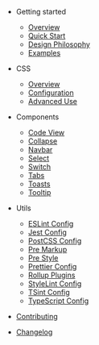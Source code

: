 - Getting started

  - [Overview](overview.md)
  - [Quick Start](quick-start.md)
  - [Design Philosophy](design-philosophy.md)
  - [Examples](examples.md)

- CSS

  - [Overview](css/overview.md)
  - [Configuration](css/configuration.md)
  - [Advanced Use](css/advanced-use.md)

- Components

  - [Code View](components/code-view.md)
  - [Collapse](components/collapse.md)
  - [Navbar](components/navbar.md)
  - [Select](components/select.md)
  - [Switch](components/switch.md)
  - [Tabs](components/tabs.md)
  - [Toasts](components/toasts.md)
  - [Tooltip](components/tooltip.md)

- Utils

  - [ESLint Config](utils/eslint-config.md)
  - [Jest Config](utils/jest-config.md)
  - [PostCSS Config](utils/postcss-config.md)
  - [Pre Markup](utils/pre-markup.md)
  - [Pre Style](utils/pre-style.md)
  - [Prettier Config](utils/prettier-config.md)
  - [Rollup Plugins](utils/rollup-plugins.md)
  - [StyleLint Config](utils/stylelint-config.md)
  - [TSint Config](utils/tslint-config.md)
  - [TypeScript Config](utils/ts-config.md)

- [Contributing](../CONTRIBUTING.md)

- [Changelog](../CHANGELOG.md)
